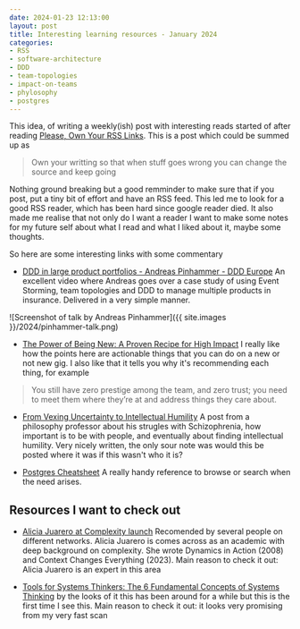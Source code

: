 ```yaml
---
date: 2024-01-23 12:13:00
layout: post
title: Interesting learning resources - January 2024
categories:
- RSS
- software-architecture
- DDD
- team-topologies
- impact-on-teams
- phylosophy
- postgres
---
```



This idea, of writing a weekly(ish) post with interesting reads started of after reading [Please, Own Your RSS Links](https://web.archive.org/web/20240114004354/https://heydingus.net/blog/2024/1/please-own-your-rss-links). This is a post which could be summed up as

> Own your writting so that when stuff goes wrong you can change the source and keep going

Nothing ground breaking but a good remminder to make sure that if you post, put a tiny bit of effort and have an RSS feed.
This led me to look for a good RSS reader, which has been hard since google reader died. It also made me realise that not only do I want a reader I want to make some notes for my future self about what I read and what I liked about it, maybe some thoughts.

So here are some interesting links with some commentary

* [DDD in large product portfolios - Andreas Pinhammer - DDD Europe](https://www.youtube.com/watch?v=FzycqiJVioI) An excellent video where Andreas goes over a case study of using Event Storming, team topologies and DDD to manage multiple products in insurance. Delivered in a very simple manner. 

![Screenshot of talk by Andreas Pinhammer]({{ site.images }}/2024/pinhammer-talk.png)

* [The Power of Being New: A Proven Recipe for High Impact](https://hazelweakly.me/blog/the-power-of-being-new--a-proven-recipe-for-high-impact/) I really like how the points here are actionable things that you can do on a new or not new gig. I also like that it tells you why it's recommending each thing, for example

> You still have zero prestige among the team, and zero trust; you need to meet them where they’re at and address things they care about.   


* [From Vexing Uncertainty to Intellectual Humility](https://web.archive.org/web/20240116171324/https://academic.oup.com/schizophreniabulletin/advance-article/doi/10.1093/schbul/sbad173/7517011?login=false) A post from a philosophy professor about his strugles with Schizophrenia, how important is to be with people, and eventually about finding intellectual humility. Very nicely written, the only sour note was would this be posted where it was if this wasn't who it is? 

* [Postgres Cheatsheet](https://wiki.postgresql.org/wiki/Operations_cheat_sheet#Introduction) A really handy reference to browse or search when the need arises. 

## Resources I want to check out

* [Alicia Juarero at Complexity launch](https://vimeo.com/complexitylounge) Recomended by several people on different networks. Alicia Juarero is comes across as an academic with deep background on complexity. She wrote Dynamics in Action (2008) and Context Changes Everything (2023). Main reason to check it out: Alicia Juarero is an expert in this area

* [Tools for Systems Thinkers: The 6 Fundamental Concepts of Systems Thinking](https://www.leylaacaroglu.com/blog//tools-for-systems-thinkers-the-6-fundamental-concepts-of-systemsnbspthinking) by the looks of it this has been around for a while but this is the first time I see this. Main reason to check it out: it looks very promising from my very fast scan

